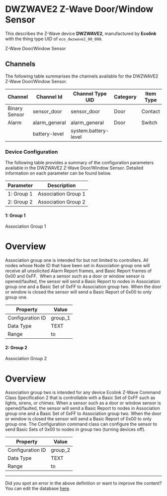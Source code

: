 
# DWZWAVE2 Z-Wave Door/Window Sensor

This describes the Z-Wave device **DWZWAVE2**, manufactured by **Ecolink** with the thing type UID of ```eco_dwzwave2_00_000```. 

Z-Wave Door/Window Sensor

## Channels
The following table summarises the channels available for the DWZWAVE2 Z-Wave Door/Window Sensor.

| Channel | Channel Id | Channel Type UID | Category | Item Type |
|---------|------------|------------------|----------|-----------|
| Binary Sensor | sensor_door | sensor_door | Door | Contact |
| Alarm | alarm_general | alarm_general | Door | Switch |
|  | battery-level | system.battery-level |  |  |




### Device Configuration
The following table provides a summary of the configuration parameters available in the DWZWAVE2 Z-Wave Door/Window Sensor.
Detailed information on each parameter can be found below.

| Parameter   | Description |
|-------------|-------------|
| 1: Group 1 | Association Group 1 |
| 2: Group 2 | Association Group 2 |




#### 1: Group 1

Association Group 1  


# Overview #

Association group one is intended for but not limited to controllers. All nodes whose Node ID that have been set in Association group one will receive all unsolicited Alarm Report frames, and Basic Report frames of 0x00 and 0xFF.  When a sensor such as a door or window sensor is opened/faulted, the sensor will send a Basic Report to nodes in Association group one and a Basic Set of 0xFF to Association group two. When the door or window is closed the sensor will send a Basic Report of 0x00 to only group one.


| Property         | Value    |
|------------------|----------|
| Configuration ID | group_1 |
| Data Type        | TEXT |
| Range |  to  |






#### 2: Group 2

Association Group 2  


# Overview #

Association group two is intended for any device Ecolink Z-Wave Command Class Specification 2 that is controllable with a Basic Set of 0xFF such as lights, sirens, or chimes. When a sensor such as a door or window sensor is opened/faulted, the sensor will send a Basic Report to nodes in Association group one and a Basic Set of 0xFF to Association group two. When the door or window is closed the sensor will send a Basic Report of 0x00 to only group one. The Configuration command class can configure the sensor to send Basic Sets of 0x00 to nodes in group two (turning devices off).


| Property         | Value    |
|------------------|----------|
| Configuration ID | group_2 |
| Data Type        | TEXT |
| Range |  to  |






---

Did you spot an error in the above definition or want to improve the content?
You can edit the database [here](http://www.cd-jackson.com/index.php/zwave/zwave-device-database/zwave-device-list/devicesummary/138).

